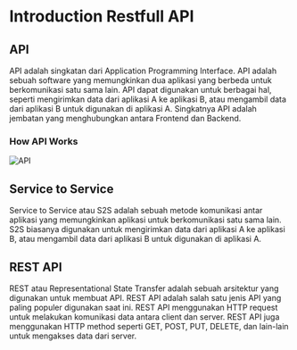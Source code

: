 # Introduction Restfull API

## API

API adalah singkatan dari Application Programming Interface. API adalah sebuah software yang memungkinkan dua aplikasi yang berbeda untuk berkomunikasi satu sama lain. API dapat digunakan untuk berbagai hal, seperti mengirimkan data dari aplikasi A ke aplikasi B, atau mengambil data dari aplikasi B untuk digunakan di aplikasi A.
Singkatnya API adalah jembatan yang menghubungkan antara Frontend dan Backend.

### How API Works

![API](https://miro.medium.com/max/1400/1*ZkYl1QrQ6Kq0lL1pV6wngQ.png)

## Service to Service

Service to Service atau S2S adalah sebuah metode komunikasi antar aplikasi yang memungkinkan aplikasi untuk berkomunikasi satu sama lain. S2S biasanya digunakan untuk mengirimkan data dari aplikasi A ke aplikasi B, atau mengambil data dari aplikasi B untuk digunakan di aplikasi A.

## REST API

REST atau Representational State Transfer adalah sebuah arsitektur yang digunakan untuk membuat API. REST API adalah salah satu jenis API yang paling populer digunakan saat ini. REST API menggunakan HTTP request untuk melakukan komunikasi data antara client dan server. REST API juga menggunakan HTTP method seperti GET, POST, PUT, DELETE, dan lain-lain untuk mengakses data dari server.
